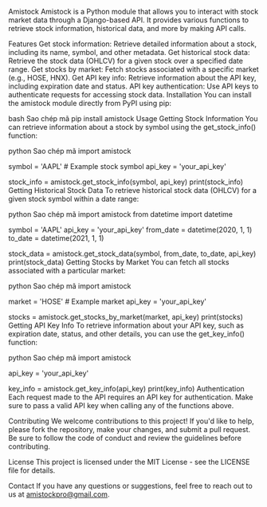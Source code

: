 Amistock
Amistock is a Python module that allows you to interact with stock market data through a Django-based API. It provides various functions to retrieve stock information, historical data, and more by making API calls.

Features
Get stock information: Retrieve detailed information about a stock, including its name, symbol, and other metadata.
Get historical stock data: Retrieve the stock data (OHLCV) for a given stock over a specified date range.
Get stocks by market: Fetch stocks associated with a specific market (e.g., HOSE, HNX).
Get API key info: Retrieve information about the API key, including expiration date and status.
API key authentication: Use API keys to authenticate requests for accessing stock data.
Installation
You can install the amistock module directly from PyPI using pip:

bash
Sao chép mã
pip install amistock
Usage
Getting Stock Information
You can retrieve information about a stock by symbol using the get_stock_info() function:

python
Sao chép mã
import amistock

symbol = 'AAPL'  # Example stock symbol
api_key = 'your_api_key'

stock_info = amistock.get_stock_info(symbol, api_key)
print(stock_info)
Getting Historical Stock Data
To retrieve historical stock data (OHLCV) for a given stock symbol within a date range:

python
Sao chép mã
import amistock
from datetime import datetime

symbol = 'AAPL'
api_key = 'your_api_key'
from_date = datetime(2020, 1, 1)
to_date = datetime(2021, 1, 1)

stock_data = amistock.get_stock_data(symbol, from_date, to_date, api_key)
print(stock_data)
Getting Stocks by Market
You can fetch all stocks associated with a particular market:

python
Sao chép mã
import amistock

market = 'HOSE'  # Example market
api_key = 'your_api_key'

stocks = amistock.get_stocks_by_market(market, api_key)
print(stocks)
Getting API Key Info
To retrieve information about your API key, such as expiration date, status, and other details, you can use the get_key_info() function:

python
Sao chép mã
import amistock

api_key = 'your_api_key'

key_info = amistock.get_key_info(api_key)
print(key_info)
Authentication
Each request made to the API requires an API key for authentication. Make sure to pass a valid API key when calling any of the functions above.

Contributing
We welcome contributions to this project! If you'd like to help, please fork the repository, make your changes, and submit a pull request. Be sure to follow the code of conduct and review the guidelines before contributing.

License
This project is licensed under the MIT License - see the LICENSE file for details.

Contact
If you have any questions or suggestions, feel free to reach out to us at amistockpro@gmail.com.